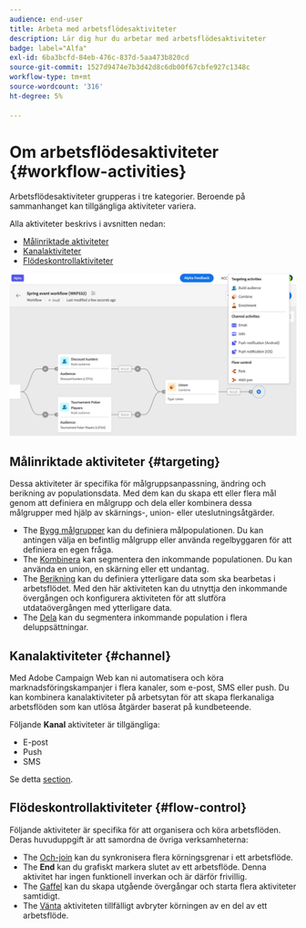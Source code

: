 ```yaml
---
audience: end-user
title: Arbeta med arbetsflödesaktiviteter
description: Lär dig hur du arbetar med arbetsflödesaktiviteter
badge: label="Alfa"
exl-id: 6ba3bcfd-84eb-476c-837d-5aa473b820cd
source-git-commit: 1527d9474e7b3d42d8c6db00f67cbfe927c1348c
workflow-type: tm+mt
source-wordcount: '316'
ht-degree: 5%

---
```



# Om arbetsflödesaktiviteter {#workflow-activities}

Arbetsflödesaktiviteter grupperas i tre kategorier. Beroende på sammanhanget kan tillgängliga aktiviteter variera.

Alla aktiviteter beskrivs i avsnitten nedan:

* [Målinriktade aktiviteter](#targeting)
* [Kanalaktiviteter](#channel)
* [Flödeskontrollaktiviteter](#flow-control)

![](../assets/workflow-activities.png)

## Målinriktade aktiviteter {#targeting}

Dessa aktiviteter är specifika för målgruppsanpassning, ändring och berikning av populationsdata. Med dem kan du skapa ett eller flera mål genom att definiera en målgrupp och dela eller kombinera dessa målgrupper med hjälp av skärnings-, union- eller uteslutningsåtgärder.

* The [Bygg målgrupper](build-audience.md) kan du definiera målpopulationen. Du kan antingen välja en befintlig målgrupp eller använda regelbyggaren för att definiera en egen fråga.
* The [Kombinera](combine.md) kan segmentera den inkommande populationen. Du kan använda en union, en skärning eller ett undantag.
* The [Berikning](enrichment.md) kan du definiera ytterligare data som ska bearbetas i arbetsflödet. Med den här aktiviteten kan du utnyttja den inkommande övergången och konfigurera aktiviteten för att slutföra utdataövergången med ytterligare data.
* The [Dela](split.md) kan du segmentera inkommande population i flera deluppsättningar.

## Kanalaktiviteter {#channel}

Med Adobe Campaign Web kan ni automatisera och köra marknadsföringskampanjer i flera kanaler, som e-post, SMS eller push. Du kan kombinera kanalaktiviteter på arbetsytan för att skapa flerkanaliga arbetsflöden som kan utlösa åtgärder baserat på kundbeteende.

Följande **Kanal** aktiviteter är tillgängliga:

* E-post
* Push
* SMS

Se detta [section](enrichment.md).

## Flödeskontrollaktiviteter {#flow-control}

Följande aktiviteter är specifika för att organisera och köra arbetsflöden. Deras huvuduppgift är att samordna de övriga verksamheterna:

* The [Och-join](and-join.md) kan du synkronisera flera körningsgrenar i ett arbetsflöde.
* The **End** kan du grafiskt markera slutet av ett arbetsflöde. Denna aktivitet har ingen funktionell inverkan och är därför frivillig.
* The [Gaffel](fork.md) kan du skapa utgående övergångar och starta flera aktiviteter samtidigt.
* The [Vänta](wait.md) aktiviteten tillfälligt avbryter körningen av en del av ett arbetsflöde.

<!--
## Data management activities {#data-management}

overview: what they're used for
which use case you can perform with them

list available activites + short description + ref to section
-->

